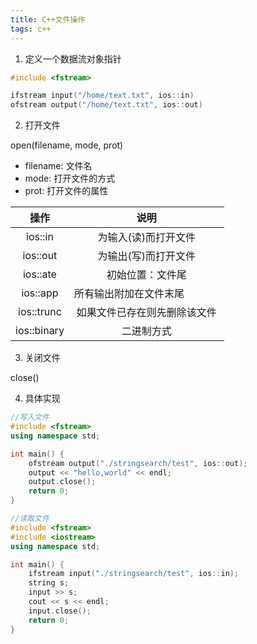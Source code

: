 ```yaml
---
title: C++文件操作
tags: c++
---
```


1. 定义一个数据流对象指针

```cpp
#include <fstream>

ifstream input("/home/text.txt", ios::in)
ofstream output("/home/text.txt", ios::out)
```


2. 打开文件

open(filename, mode, prot)

- filename: 文件名
- mode: 打开文件的方式
- prot: 打开文件的属性


操作|说明
:-: | :-: |
ios::in|为输入(读)而打开文件
ios::out|为输出(写)而打开文件
ios::ate|初始位置：文件尾
ios::app|所有输出附加在文件末尾             
ios::trunc|如果文件已存在则先删除该文件
ios::binary|二进制方式

3. 关闭文件

close()

4. 具体实现

```cpp
//写入文件
#include <fstream>
using namespace std;

int main() {
    ofstream output("./stringsearch/test", ios::out);
    output << "hello,world" << endl;
    output.close();
    return 0;
}
```

```cpp
//读取文件
#include <fstream>
#include <iostream>
using namespace std;

int main() {
    ifstream input("./stringsearch/test", ios::in);
    string s;
    input >> s;
    cout << s << endl;
    input.close();
    return 0;
}

```
